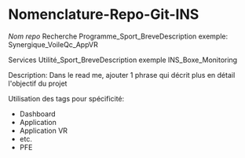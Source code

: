 # Nomenclature-Repo-Git-INS

*Nom repo*
Recherche
Programme_Sport_BreveDescription
exemple:
Synergique_VoileQc_AppVR

Services
Utilité_Sport_BreveDescription
exemple
INS_Boxe_Monitoring

Description:
Dans le read me, ajouter 1 phrase qui décrit plus en détail l'objectif du projet

Utilisation des tags pour spécificité:
- Dashboard
- Application
- Application VR
- etc.
- PFE

